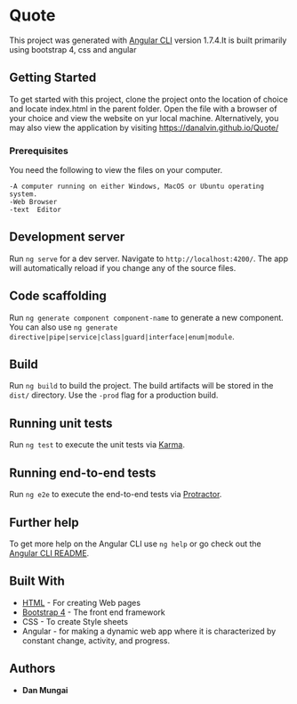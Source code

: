 # Quote

This project was generated with [Angular CLI](https://github.com/angular/angular-cli) version 1.7.4.It is built primarily using bootstrap 4, css and angular

## Getting Started

To get started with this project, clone the project onto the location of choice and locate index.html in the parent folder. Open the file with a browser of your choice and view the website on yur local machine. Alternatively, you may also view the application by visiting https://danalvin.github.io/Quote/

### Prerequisites

You need the following to view the files on your computer.

```
-A computer running on either Windows, MacOS or Ubuntu operating system.
-Web Browser
-text  Editor
```

## Development server

Run `ng serve` for a dev server. Navigate to `http://localhost:4200/`. The app will automatically reload if you change any of the source files.

## Code scaffolding

Run `ng generate component component-name` to generate a new component. You can also use `ng generate directive|pipe|service|class|guard|interface|enum|module`.

## Build

Run `ng build` to build the project. The build artifacts will be stored in the `dist/` directory. Use the `-prod` flag for a production build.

## Running unit tests

Run `ng test` to execute the unit tests via [Karma](https://karma-runner.github.io).

## Running end-to-end tests

Run `ng e2e` to execute the end-to-end tests via [Protractor](http://www.protractortest.org/).

## Further help

To get more help on the Angular CLI use `ng help` or go check out the [Angular CLI README](https://github.com/angular/angular-cli/blob/master/README.md).

## Built With

* [HTML](https://www.w3.org/TR/html5/) - For creating Web pages
* [Bootstrap 4](http://getbootstrap.com/) - The front end framework
* CSS - To create Style sheets
* Angular - for making a dynamic web app where it is characterized by constant change, activity, and progress.


## Authors

* **Dan Mungai** 